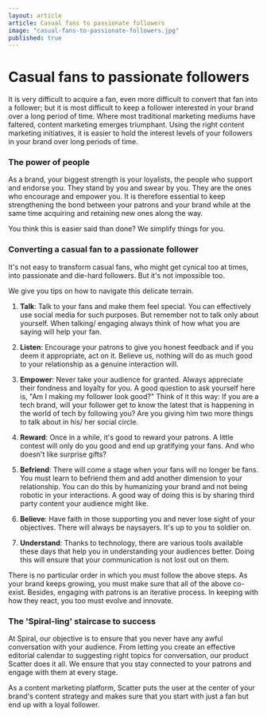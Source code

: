 ```yaml
---
layout: article
article: Casual fans to passionate followers
image: "casual-fans-to-passionate-followers.jpg"
published: true
---
```


# Casual fans to passionate followers

It is very difficult to acquire a fan, even more difficult to convert that fan into a follower; but it is most difficult to keep a follower interested in your brand over a long period of time. Where most traditional marketing mediums have faltered, content marketing emerges triumphant. Using the right content marketing initiatives, it is easier to hold the interest levels of your followers in your brand over long periods of time. 

### The power of people

As a brand, your biggest strength is your loyalists, the people who support and endorse you. They stand by you and swear by you. They are the ones who encourage and empower you. It is therefore essential to keep strengthening the bond between your patrons and your brand while at the same time acquiring and retaining new ones along the way.

You think this is easier said than done? We simplify things for you.

### Converting a casual fan to a passionate follower

It's not easy to transform casual fans, who might get cynical too at times, into passionate and die-hard followers. But it's not impossible too.

We give you tips on how to navigate this delicate terrain.

1. **Talk**: Talk to your fans and make them feel special. You can effectively use social media for such purposes. But remember not to talk only about yourself. When talking/ engaging always think of how what you are saying will help your fan.

2. **Listen**: Encourage your patrons to give you honest feedback and if you deem it appropriate, act on it. Believe us, nothing will do as much good to your relationship as a genuine interaction will.

3. **Empower**: Never take your audience for granted. Always appreciate their fondness and loyalty for you. A good question to ask yourself here is, "Am I making my follower look good?" Think of it this way: If you are a tech brand, will your follower get to know the latest that is happening in the world of tech by following you? Are you giving him two more things to talk about in his/ her social circle.

4. **Reward**: Once in a while, it's good to reward your patrons. A little contest will only do you good and end up gratifying your fans. And who doesn't like surprise gifts?

5. **Befriend**: There will come a stage when your fans will no longer be fans. You must learn to befriend them and add another dimension to your relationship. You can do this by humanizing your brand and not being robotic in your interactions. A good way of doing this is by sharing third party content your audience might like.

6. **Believe**: Have faith in those supporting you and never lose sight of your objectives. There will always be naysayers. It's up to you to soldier on.

7. **Understand**: Thanks to technology, there are various tools available these days that help you in understanding your audiences better. Doing this will ensure that your communication is not lost out on them.

There is no particular order in which you must follow the above steps. As your brand keeps growing, you must make sure that all of the above co-exist. Besides, engaging with patrons is an iterative process. In keeping with how they react, you too must evolve and innovate.

### The 'Spiral-ling' staircase to success

At Spiral, our objective is to ensure that you never have any awful conversation with your audience. From letting you create an effective editorial calendar to suggesting right topics for conversation, our product Scatter does it all. We ensure that you stay connected to your patrons and engage with them at every stage.

As a content marketing platform, Scatter puts the user at the center of your brand's content strategy and makes sure that you start with just a fan but end up with a loyal follower.